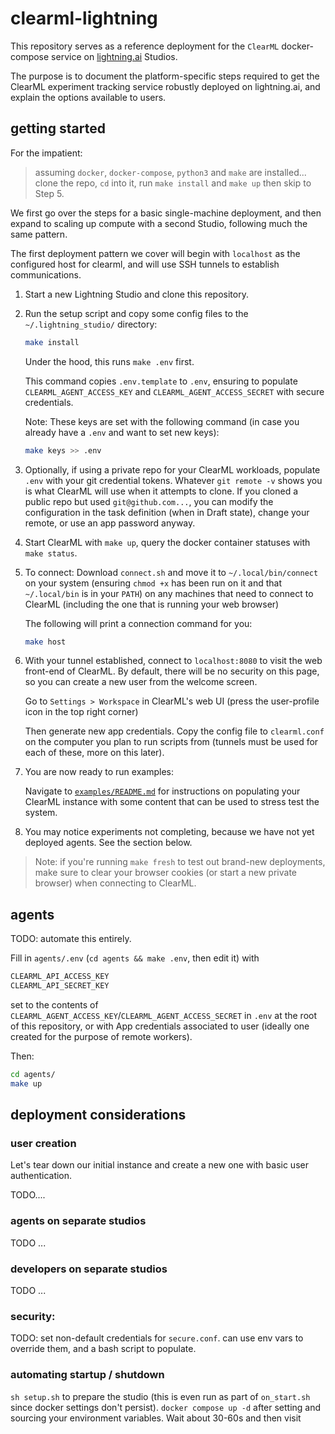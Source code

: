 # clearml-lightning

This repository serves as a reference deployment for the `ClearML` docker-compose service on [lightning.ai](https://lightning.ai) Studios.

The purpose is to document the platform-specific steps required to get the ClearML experiment tracking service robustly deployed on lightning.ai, and explain the options available to users.

## getting started

For the impatient:
> assuming `docker`, `docker-compose`, `python3` and `make` are installed... clone the repo, `cd` into it, run `make install` and `make up` then skip to Step 5.

We first go over the steps for a basic single-machine deployment, and then expand to scaling up compute with a second Studio, following much the same pattern.

The first deployment pattern we cover will begin with `localhost` as the configured host for clearml, and will use SSH tunnels to establish communications.

1. Start a new Lightning Studio and clone this repository.
2. Run the setup script and copy some config files to the `~/.lightning_studio/` directory:

    ```bash
    make install
    ```

    Under the hood, this runs `make .env` first.
    
    This command copies `.env.template` to `.env`, ensuring to populate `CLEARML_AGENT_ACCESS_KEY` and `CLEARML_AGENT_ACCESS_SECRET` with secure credentials.

    Note: These keys are set with the following command (in case you already have a `.env` and want to set new keys):
    ```bash
    make keys >> .env
    ```

3. Optionally, if using a private repo for your ClearML workloads, populate `.env` with your git credential tokens. Whatever `git remote -v` shows you is what ClearML will use when it attempts to clone. If you cloned a public repo but used `git@github.com...`, you can modify the configuration in the task definition (when in Draft state), change your remote, or use an app password anyway.

4. Start ClearML with `make up`, query the docker container statuses with `make status`.

5. To connect: Download `connect.sh` and move it to `~/.local/bin/connect` on your system (ensuring `chmod +x` has been run on it and that `~/.local/bin` is in your `PATH`) on any machines that need to connect to ClearML (including the one that is running your web browser)

    The following will print a connection command for you:
    ```bash
    make host
    ```

6. With your tunnel established, connect to `localhost:8080` to visit the web front-end of ClearML. By default, there will be no security on this page, so you can create a new user from the welcome screen.
    
    Go to `Settings > Workspace` in ClearML's web UI (press the user-profile icon in the top right corner)

    Then generate new app credentials. Copy the config file to `clearml.conf` on the computer you plan to run scripts from (tunnels must be used for each of these, more on this later).

7. You are now ready to run examples: 

    Navigate to [`examples/README.md`](examples/README.md) for instructions on populating your ClearML instance with some content that can be used to stress test the system.

8. You may notice experiments not completing, because we have not yet deployed agents. See the section below.


> Note: if you're running `make fresh` to test out brand-new deployments, make sure to clear your browser cookies (or start a new private browser) when connecting to ClearML.

## agents
TODO: automate this entirely.

Fill in `agents/.env` (`cd agents && make .env`, then edit it) with 
```bash
CLEARML_API_ACCESS_KEY
CLEARML_API_SECRET_KEY
```
set to the contents of `CLEARML_AGENT_ACCESS_KEY`/`CLEARML_AGENT_ACCESS_SECRET` in `.env` at the root of this repository, or with App credentials associated to user (ideally one created for the purpose of remote workers).

Then:
```bash
cd agents/
make up
```

## deployment considerations

### user creation
Let's tear down our initial instance and create a new one with basic user authentication.

TODO....


### agents on separate studios
TODO ...

### developers on separate studios
TODO ...

### security:
TODO: set non-default credentials for `secure.conf`. can use env vars to override them, and a bash script to populate.


### automating startup / shutdown
`sh setup.sh` to prepare the studio (this is even run as part of `on_start.sh` since docker settings don't persist).
`docker compose up -d` after setting and sourcing your environment variables. Wait about 30-60s and then visit
